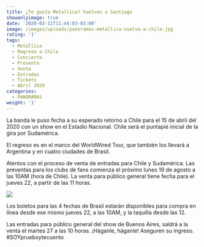 ```yaml
---
title: ¿Te gusta Metallica? Vuelven a Santiago
showonlyimage: true
date: '2020-03-11T11:44:03-03:00'
image: /images/uploads/panoramas-metallica-vuelve-a-chile.jpg
rating: '1'
tags:
  - Metallica
  - Regreso a Chile
  - Concierto
  - Preventa
  - Venta
  - Entradas
  - Tickets
  - Abril 2020
categories:
  - PANORAMAS
weight: '1'
---
```

La banda le puso fecha a su esperado retorno a Chile para el 15 de abril del 2020 con un show en el Estadio Nacional. Chile será el puntapié inicial de la gira por Sudamérica.

<!--more-->

El regreso es en el marco del WorldWired Tour, que también los llevará a Argentina y en cuatro ciudades de Brasil.

Atentos con el proceso de venta de entradas para Chile y Sudamérica. Las preventas para los clubs de fans comienza el próximo lunes 19 de agosto a las 10AM (hora de Chile). La venta para público general tiene fecha para el jueves 22, a partir de las 11 horas.

![](/images/uploads/panoramas-metallica-vuelve-a-chile2.jpg)

Los boletos para las 4 fechas de Brasil estarán disponibles para compra en línea desde ese mismo jueves 22, a las 10AM, y la taquilla desde las 12. 

Las entradas para público general del show de Buenos Aires, saldrá a la venta el martes 27 a las 10 horas. ¡Háganle, háganle! Aseguren su ingreso. #SOYprueboytecuento

